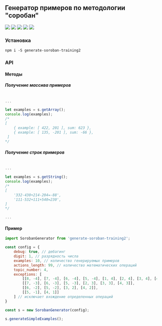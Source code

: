 ## Генератор примеров по методологии "соробан"

![](https://travis-ci.org/web-west/generate-soroban-training2.svg?branch=master) ![](https://img.shields.io/github/stars/web-west/generate-soroban-training2.svg) ![](https://img.shields.io/github/forks/web-west/generate-soroban-training2.svg) ![](https://img.shields.io/github/tag/web-west/generate-soroban-training2.svg) ![](https://img.shields.io/github/issues/web-west/generate-soroban-training2.svg)

### Установка

`npm i -S generate-soroban-training2`

### API

#### Методы

##### Получение массива примеров
```javascript

...

let examples = s.getArray();
console.log(examples);
/*
[
	{ example: [ 422, 201 ], sum: 623 },
	{ example: [ 135, -201 ], sum: -66 },
 ]
*/
```

##### Получение строк примеров
```javascript

...

let examples = s.getString();
console.log(examples);
/*
[ 
	'332-430+214-204=-88',
	'111-532+111+540=230',
]
*/

...

```

#### Пример

```javascript
import SorobanGenerator from 'generate-soroban-training2';

const config = {
    debug: true, // дебагинг
    digit: 1, // разрядность числа
    examples: 10, // количество генерируемых примеров
    actions_length: 99, // количество математических операций
    topic_number: 4,
    exceptions: [
        [[8, -4], [7, -4], [6, -4], [5, -4], [1, 4], [2, 4], [3, 4], [4, 4]],
        [[7, -3], [6, -3], [5, -3], [2, 3], [3, 3], [4, 3]],
        [[6, -2], [5, -2], [3, 2], [4, 2]],
        [[5, -1], [4, 1]]
    ] // исключает вхождение определенных операций
}

const s = new SorobanGenerator(config);

s.generateSimpleExamples(); 
```